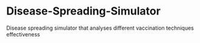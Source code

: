 # Disease-Spreading-Simulator
Disease spreading simulator that analyses different vaccination techniques effectiveness

